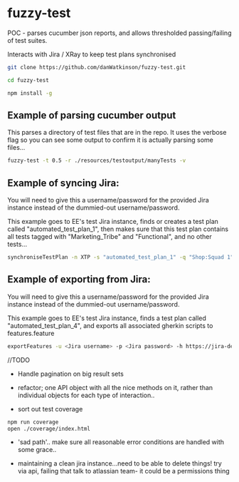 # fuzzy-test
POC - parses cucumber json reports, and allows thresholded passing/failing of test suites.

Interacts with Jira / XRay to keep test plans synchronised


```bash
git clone https://github.com/danWatkinson/fuzzy-test.git

cd fuzzy-test

npm install -g

```

## Example of parsing cucumber output

This parses a directory of test files that are in the repo.
It uses the verbose flag so you can see some output to confirm it is actually parsing some files...

```bash
fuzzy-test -t 0.5 -r ./resources/testoutput/manyTests -v
```

## Example of syncing Jira:

You will need to give this a username/password for the provided Jira instance instead of the dummied-out username/password.

This example goes to EE's test Jira instance, finds or creates a test plan called "automated_test_plan_1", then makes sure that this test plan contains all tests tagged with "Marketing_Tribe" and "Functional", and no other tests...

```bash
synchroniseTestPlan -n XTP -s "automated_test_plan_1" -q "Shop:Squad 1" -c Web -u <Jira username> -p <Jira password> -h https://jira-dev.intdigital.ee.co.uk -l "Marketing_Tribe,Functional"
```

## Example of exporting from Jira:

You will need to give this a username/password for the provided Jira instance instead of the dummied-out username/password.

This example goes to EE's test Jira instance, finds a test plan called "automated_test_plan_4", and exports all associated gherkin scripts to features.feature

```bash
exportFeatures -u <Jira username> -p <Jira password> -h https://jira-dev.intdigital.ee.co.uk  -s "automated_test_plan_4" -o ./features.feature

```


//TODO

- Handle pagination on big result sets

- refactor; one API object with all the nice methods on it, rather than individual objects for each type of interaction..

- sort out test coverage

```bash
npm run coverage
open ./coverage/index.html
```
- 'sad path'.. make sure all reasonable error conditions are handled with some grace..

- maintaining a clean jira instance...need to be able to delete things! try via api, failing that talk to atlassian team- it could be a permissions thing

